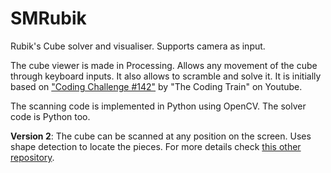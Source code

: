 # SMRubik

Rubik's Cube solver and visualiser. Supports camera as input.

The cube viewer is made in Processing. Allows any movement of the cube through keyboard inputs. It also allows to scramble and solve it. It is initially based on ["Coding Challenge #142"](https://www.youtube.com/watch?v=9PGfL4t-uqE) by "The Coding Train" on Youtube.

The scanning code is implemented in Python using OpenCV. The solver code is Python too.

**Version 2**: The cube can be scanned at any position on the screen. Uses shape detection to locate the pieces. For more details check [this other repository](https://github.com/empb/Rubik-OpenCV).
